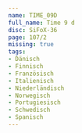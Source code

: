 ```yaml
---
name: TIME_09D
full_name: Time 9 d
disc: SiFoX-36
page: 107/2
missing: true
tags:
- Dänisch
- Finnisch
- Französisch
- Italienisch
- Niederländisch
- Norwegisch
- Portugiesisch
- Schwedisch
- Spanisch
---
```

